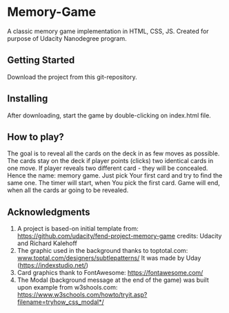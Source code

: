 # Memory-Game
A classic memory game implementation in HTML, CSS, JS.
Created for purpose of Udacity Nanodegree program.

## Getting Started
Download the project from this git-repository.

## Installing
After downloading, start the game by double-clicking on index.html file.

## How to play?
The goal is to reveal all the cards on the deck in as few moves as possible.
The cards stay on the deck if player points (clicks) two identical cards in one move.
If player reveals two different card - they will be concealed. Hence the name: memory game.
Just pick Your first card and try to find the same one.
The timer will start, when You pick the first card.
Game will end, when all the cards ar going to be revealed.

## Acknowledgments
1. A project is based-on initial template from: https://github.com/udacity/fend-project-memory-game credits: Udacity and Richard Kalehoff
2. The graphic used in the background thanks to toptotal.com: www.toptal.com/designers/subtlepatterns/ It was made by Uday (https://indexstudio.net/)
3. Card graphics thank to FontAwesome: https://fontawesome.com/
4. The Modal (background message at the end of the game) was  built upon example from w3shools.com: https://www.w3schools.com/howto/tryit.asp?filename=tryhow_css_modal*/
 